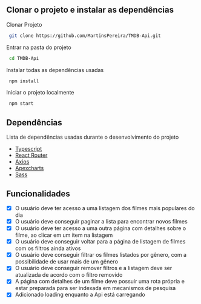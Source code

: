 ## Clonar o projeto e instalar as dependências


Clonar Projeto
  ```sh
   git clone https://github.com/MartinsPereira/TMDB-Api.git
  ```
Entrar na pasta do projeto
  ```sh
   cd TMDB-Api    
  ```
Instalar todas as dependências usadas
  ```sh
   npm install
  ```
Iniciar o projeto localmente
  ```sh
   npm start
  ```

## Dependências

Lista de dependências usadas durante o desenvolvimento do projeto

* [Typescript](https://www.typescriptlang.org/)
* [React Router](https://reactrouter.com/)
* [Axios](https://axios-http.com/docs/intro)
* [Apexcharts](https://apexcharts.com/)
* [Sass](https://sass-lang.com/)

## Funcionalidades

- [x] O usuário deve ter acesso a uma listagem dos filmes mais populares do dia
- [x] O usuário deve conseguir paginar a lista para encontrar novos filmes
- [x] O usuário deve ter acesso a uma outra página com detalhes sobre o filme, ao clicar em um item na listagem
- [x] O usuário deve conseguir voltar para a página de listagem de filmes com os filtros ainda ativos
- [x] O usuário deve conseguir filtrar os filmes listados por gênero, com a possibilidade de usar mais de um gênero
- [x] O usuário deve conseguir remover filtros e a listagem deve ser atualizada de acordo com o filtro removido
- [x] A página com detalhes de um filme deve possuir uma rota própria e estar preparada para ser indexada em mecanismos de pesquisa
- [x] Adicionado loading enquanto a Api está carregando